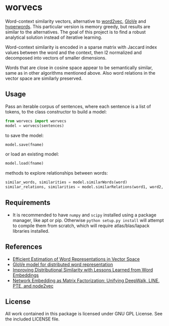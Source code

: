 # worvecs  

Word-context similarity vectors, alternative to [word2vec](https://code.google.com/archive/p/word2vec/), [GloVe](https://github.com/stanfordnlp/GloVe) and [hyperwords](https://bitbucket.org/omerlevy/hyperwords). This particular version is memory greedy, but results are similar to the alternatives. The goal of this project is to find a robust analytical solution instead of iterative learning.  

Word-context similarity is encoded in a sparse matrix with Jaccard index values between the word and the context, then l2 normalized and decomposed into vectors of smaller dimensions.  

Words that are close in cosine space appear to be semantically similar, same as in other algorithms mentioned above. Also word relations in the vector space are similarly preserved.  


## Usage  

Pass an iterable corpus of sentences, where each sentence is a list of tokens, to the class constructor to build a model:  

```python
from worvecs import worvecs  
model = worvecs(sentences)  
```  

to save the model:  

```python
model.save(fname)  
```  

or load an existing model:  

```python
model.load(fname)  
```  

methods to explore relationships between words:  

```python
similar_words, similarities = model.similarWords(word)  
similar_relations, similarities = model.similarRelations(word1, word2, word3)  
```  


## Requirements

 - It is recommended to have `numpy` and `scipy` installed using a package manager, like apt or pip. Otherwise `python setup.py install` will attempt to compile them from scratch, which will require atlas/blas/lapack libraries installed.


## References
 - [Efficient Estimation of Word Representations in Vector Space](https://arxiv.org/abs/1301.3781)
 - [GloVe model for distributed word representation](https://github.com/stanfordnlp/GloVe)
 - [Improving Distributional Similarity with Lessons Learned from Word Embeddings](http://www.aclweb.org/anthology/Q15-1016)
 - [Network Embedding as Matrix Factorization: Unifying DeepWalk, LINE, PTE, and node2vec](https://arxiv.org/abs/1710.02971)


## License
All work contained in this package is licensed under GNU GPL License. See the included LICENSE file.
